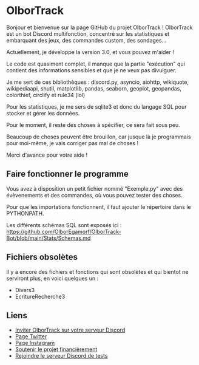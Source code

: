 # OlborTrack
 
Bonjour et bienvenue sur la page GitHub du projet OlborTrack !
OlborTrack est un bot Discord multifonction, concentré sur les statistiques et embarquant des jeux, des commandes custom, des sondages...

Actuellement, je développe la version 3.0, et vous pouvez m'aider !

Le code est quasiment complet, il manque que la partie "exécution" qui contient des informations sensibles et que je ne veux pas divulguer.

Je me sert de ces bibliothèques : discord.py, asyncio, aiohttp, wikiquote, wikipediaapi, shutil, matplotlib, pandas, seaborn, geoplot, geopandas, colorthief, circlify et rule34 (lol)

Pour les statistiques, je me sers de sqlite3 et donc du langage SQL pour stocker et gérer les données. 

Pour le moment, il reste des choses à spécifier, ce sera fait sous peu.

Beaucoup de choses peuvent être brouillon, car jusque là je programmais pour moi-même, je vais corriger pas mal de choses !

Merci d'avance pour votre aide !

## Faire fonctionner le programme

Vous avez à disposition un petit fichier nommé "Exemple.py" avec des évèvenements et des commandes, où vous pouvez tester des choses.

Pour que les importations fonctionnent, il faut ajouter le répertoire dans le PYTHONPATH.

Les différents schémas SQL sont exposés ici : https://github.com/OlborEgamorf/OlborTrack-Bot/blob/main/Stats/Schemas.md

## Fichiers obsolètes 

Il y a encore des fichiers et fonctions qui sont obsolètes et qui bientot ne serviront plus, en voici quelques un :
* Divers3
* EcritureRecherche3

## Liens

 * [Inviter OlborTrack sur votre serveur Discord](https://discord.com/api/oauth2/authorize?client_id=699728606493933650&permissions=912582&scope=bot)
 * [Page Twitter](https://twitter.com/OlborTrack)
 * [Page Instagram](https://instagram.com/OlborTrack)
 * [Soutenir le projet financièrement](https://www.paypal.com/paypalme/OlborTrack)
 * [Rejoindre le serveur Discord de tests](https://discord.gg/AVVAbP4)
